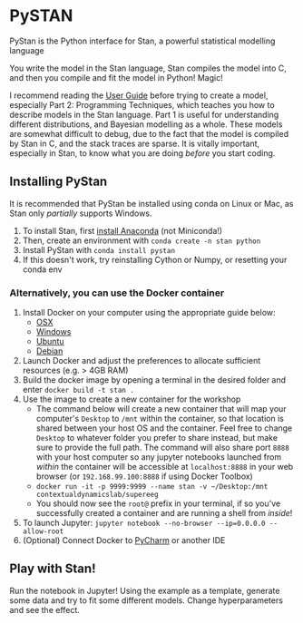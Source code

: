 # PySTAN

PyStan is the Python interface for Stan, a powerful statistical modelling language

You write the model in the Stan language, Stan compiles the model into C, and then you compile and fit the model in Python! Magic!

I recommend reading the [User Guide](https://mc-stan.org/docs/2_19/stan-users-guide/index.html) before trying to create a model, especially Part 2: Programming Techniques, which teaches you how to describe models in the Stan language. Part 1 is useful for understanding different distributions, and Bayesian modelling as a whole.
These models are somewhat difficult to debug, due to the fact that the model is compiled by Stan in C, and the stack traces are sparse. It is vitally important, especially in Stan, to know what you are doing *before* you start coding.

## Installing PyStan
It is recommended that PyStan be installed using conda on Linux or Mac, as Stan only *partially* supports Windows.

1. To install Stan, first [install Anaconda](https://conda.io/projects/conda/en/latest/user-guide/install/index.html) (not Miniconda!)
2. Then, create an environment with `conda create -n stan python`
3. Install PyStan with `conda install pystan`
4. If this doesn't work, try reinstalling Cython or Numpy, or resetting your conda env

### Alternatively, you can use the Docker container

1. Install Docker on your computer using the appropriate guide below:
    - [OSX](https://docs.docker.com/docker-for-mac/install/#download-docker-for-mac)
    - [Windows](https://docs.docker.com/docker-for-windows/install/)
    - [Ubuntu](https://docs.docker.com/engine/installation/linux/docker-ce/ubuntu/)
    - [Debian](https://docs.docker.com/engine/installation/linux/docker-ce/debian/)
2. Launch Docker and adjust the preferences to allocate sufficient resources (e.g. > 4GB RAM)
3. Build the docker image by opening a terminal in the desired folder and enter `docker build -t stan .`  
4. Use the image to create a new container for the workshop
    - The command below will create a new container that will map your computer's `Desktop` to `/mnt` within the container, so that location is shared between your host OS and the container. Feel free to change `Desktop` to whatever folder you prefer to share instead, but make sure to provide the full path. The command will also share port `8888` with your host computer so any jupyter notebooks launched from *within* the container will be accessible at `localhost:8888` in your web browser (or `192.168.99.100:8888` if using Docker Toolbox)
    - `docker run -it -p 9999:9999 --name stan -v ~/Desktop:/mnt contextualdynamicslab/supereeg `
    - You should now see the `root@` prefix in your terminal, if so you've successfully created a container and are running a shell from *inside*!
5. To launch Jupyter: `jupyter notebook --no-browser --ip=0.0.0.0 --allow-root`
6. (Optional) Connect Docker to [PyCharm](https://www.jetbrains.com/help/pycharm/using-docker-as-a-remote-interpreter.html) or another IDE


## Play with Stan!

Run the notebook in Jupyter! Using the example as a template, generate some data and try to fit some different models.
Change hyperparameters and see the effect.

